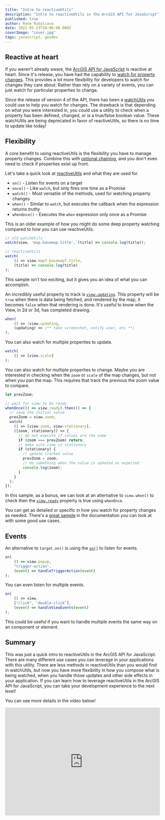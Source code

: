 ```yaml
---
title: "Intro to reactiveUtils"
description: "Intro to reactiveUtils in the ArcGIS API for JavaScript"
published: true
author: Rene Rubalcava
date: 2022-05-23T10:00:00.000Z
coverImage: "cover.jpg"
tags: javascript, geodev
---
```


## Reactive at heart

If you weren't already aware, the [ArcGIS API for JavaScript](https://developers.arcgis.com/javascript/latest/) is reactive at heart. Since it's release, you have had the capability to [watch for property changes](https://developers.arcgis.com/javascript/latest/programming-patterns/#watching-for-property-changes). This provides a lot more flexibility for developers to watch for changes they care about. Rather than rely on a variety of events, you can just watch for particular properties to change.

Since the release of version 4 of the API, there has been a [watchUtils](https://odoe.net/blog/watchutils) you could use to help you watch for changes. The drawback is that depending on what you were interested in, you could use a utility to check when a property has been defined, changed, or is a true/false boolean value. These watchUtils are being deprecated in favor of reactiveUtils, so there is no time to update like today!

## Flexibility

A core benefit to using reactiveUtils is the flexibility you have to manage property changes. Combine this with [optional chaining](https://developer.mozilla.org/en-US/docs/Web/JavaScript/Reference/Operators/Optional_chaining), and you don't even need to check if properties exist up front.

Let's take a quick look at [reactiveUtils](https://developers.arcgis.com/javascript/latest/api-reference/esri-core-reactiveUtils.html) and what they are used for.

* `on()` - Listen for events on a target
* `once()` - Like `watch`, but only fires one time as a Promise
* `watch()` - Most versatile of the methods, used for watching property changes
* `when()` - Similar to `watch`, but executes the callback when the expression returns _truthy_
* `whenOnce()` - Executes the `when` expression only once as a Promise

This is an older example of how you might do some deep property watching compared to how you can use reactiveUtils.

```js
// old watchUtils
watch(view, 'map.basemap.title', (title) => console.log(title));

// reactiveUtils
watch(
    () => view.map?.basemap?.title,
    (title) => console.log(title)
);
```

This sample isn't too exciting, but it gives you an idea of what you can accomplish.

An incredibly useful property to track is [`view.updating`](https://developers.arcgis.com/javascript/latest/api-reference/esri-views-MapView.html#updating). This property will be `true` when there is data being fetched, and rendered by the map, it becomes `false` when that rendering is done. It's useful to know when the View, in 2d or 3d, has completed drawing.

```js
when(
    () => !view.updating,
    (updating) => /** take screenshot, notify user, etc **/
);
```

You can also watch for multiple properties to update.

```js
watch(
    () => [view.scale]
);
```

You can also watch for multiple properties to change. Maybe you are interested in checking when the `zoom` or `scale` of the map changes, but not when you pan the map. This requires that track the previous the zoom value to compare.

```js
let prevZoom;

// wait for view to be ready
whenOnce(() => view.ready).then(() => {
  // save the initial value
  prevZoom = view.zoom;
  watch(
    () => [view.zoom, view.stationary],
    ([zoom, stationary]) => {
      // do not execute if values are the same
      if (zoom === prevZoom) return;
      // make sure view is stationary
      if (stationary) {
        // update tracked value
        prevZoom = zoom;
        // do something when the value is updated as expected
        console.log(zoom);
      }
    }
  );
});
```

In this sample, as a bonus, we can look at an alternative to `view.when()` to check then the [`view.ready`](https://developers.arcgis.com/javascript/latest/api-reference/esri-views-MapView.html#ready) property is true using `whenOnce`.

You can get as detailed or specific in how you watch for property changes as needed. There's a [great sample](https://developers.arcgis.com/javascript/latest/sample-code/watch-for-changes-reactiveutils/) in the documentation you can look at with some good use cases.

## Events

An alternative to `target.on()` is using the [`on()`](https://developers.arcgis.com/javascript/latest/api-reference/esri-core-reactiveUtils.html#on) to listen for events.

```js
on(
    () => view.popup,
    "trigger-action",
    (event) => handleTriggerAction(event)
);
```

You can even listen for multiple events.

```js
on(
    () => view,
    ["click", "double-click"],
    (event) => handleViewEvents(event)
);
```

This could be useful if you want to handle multiple events the same way on an component or element.

## Summary

This was just a quick intro to reactiveUtils in the ArcGIS API for JavaScript. There are many different use cases you can leverage in your applications with this utility. There are less methods in reactiveUtils than you would find in watchUtils, but now you have more flexibility in how you compose what is being watched, when you handle those updates and other side effects in your application. If you can learn how to leverage reactiveUtils in the ArcGIS API for JavaScript, you can take your development experience to the next level!

You can see more details in the video below!

<iframe width="100%" height="350" src="https://www.youtube.com/embed/8tHdwpCEXKg" title="YouTube video player" frameborder="0" allow="accelerometer; autoplay; clipboard-write; encrypted-media; gyroscope; picture-in-picture" allowfullscreen></iframe>
